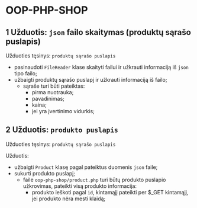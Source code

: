 # OOP-PHP-SHOP

## 1 Užduotis: `json` failo skaitymas (produktų sąrašo puslapis)

Užduoties tęsinys: `produktų sąrašo puslapis`

- pasinaudoti `FileReader` klase skaityti failui ir užkrauti informaciją iš `json` tipo failo;
- užbaigti produktų sąrašo puslapį ir užkrauti informaciją iš failo;
  - sąraše turi būti pateiktas:
    - pirma nuotrauka;
    - pavadinimas;
    - kaina;
    - jei yra įvertinimo vidurkis;


## 2 Užduotis: `produkto puslapis`

Užduoties tęsinys: `produktų sąrašo puslapis`

Užduotis:
- užbaigti `Product` klasę pagal pateiktus duomenis `json` faile;
- sukurti produkto puslapį;
  - faile `oop-php-shop/product.php` turi būtų produkto puslapio užkrovimas, pateikti visą produkto informacija:
    - produkto ieškoti pagal `id`, kintamąjį pateikti per $_GET kintamąjį, jei produkto nėra mesti klaidą;